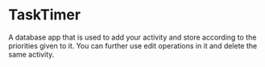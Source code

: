 # TaskTimer
A database app that is used to add your activity and store according to the priorities given  to it.
You can further use edit operations in it and delete the same activity.
